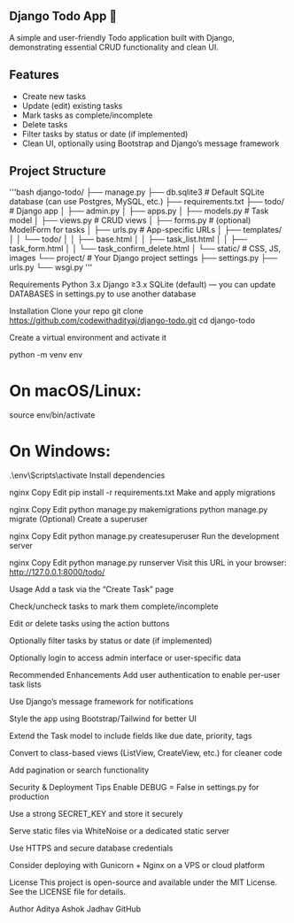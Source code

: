 ## Django Todo App 📝
A simple and user-friendly Todo application built with Django, demonstrating essential CRUD functionality and clean UI.

## Features
- Create new tasks
- Update (edit) existing tasks
- Mark tasks as complete/incomplete
- Delete tasks
- Filter tasks by status or date (if implemented)
- Clean UI, optionally using Bootstrap and Django’s message framework

## Project Structure
'''bash
django-todo/
├── manage.py
├── db.sqlite3           # Default SQLite database (can use Postgres, MySQL, etc.)
├── requirements.txt
├── todo/                # Django app
│   ├── admin.py
│   ├── apps.py
│   ├── models.py        # Task model
│   ├── views.py         # CRUD views
│   ├── forms.py         # (optional) ModelForm for tasks
│   ├── urls.py          # App-specific URLs
│   ├── templates/
│   │   └── todo/
│   │       ├── base.html
│   │       ├── task_list.html
│   │       ├── task_form.html
│   │       └── task_confirm_delete.html
│   └── static/          # CSS, JS, images
└── project/             # Your Django project settings
    ├── settings.py
    ├── urls.py
    └── wsgi.py
'''

Requirements
Python 3.x
Django ≥3.x
SQLite (default) — you can update DATABASES in settings.py to use another database

Installation
Clone your repo
git clone https://github.com/codewithadityaj/django-todo.git
cd django-todo


Create a virtual environment and activate it

python -m venv env
# On macOS/Linux:
source env/bin/activate
# On Windows:
.\env\Scripts\activate
Install dependencies

nginx
Copy
Edit
pip install -r requirements.txt
Make and apply migrations

nginx
Copy
Edit
python manage.py makemigrations
python manage.py migrate
(Optional) Create a superuser

nginx
Copy
Edit
python manage.py createsuperuser
Run the development server

nginx
Copy
Edit
python manage.py runserver
Visit this URL in your browser:
http://127.0.0.1:8000/todo/

Usage
Add a task via the “Create Task” page

Check/uncheck tasks to mark them complete/incomplete

Edit or delete tasks using the action buttons

Optionally filter tasks by status or date (if implemented)

Optionally login to access admin interface or user-specific data

Recommended Enhancements
Add user authentication to enable per-user task lists

Use Django’s message framework for notifications

Style the app using Bootstrap/Tailwind for better UI

Extend the Task model to include fields like due date, priority, tags

Convert to class-based views (ListView, CreateView, etc.) for cleaner code

Add pagination or search functionality

Security & Deployment Tips
Enable DEBUG = False in settings.py for production

Use a strong SECRET_KEY and store it securely

Serve static files via WhiteNoise or a dedicated static server

Use HTTPS and secure database credentials

Consider deploying with Gunicorn + Nginx on a VPS or cloud platform

License
This project is open-source and available under the MIT License. See the LICENSE file for details.

Author
Aditya Ashok Jadhav
GitHub
